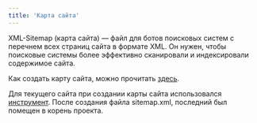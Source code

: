 ```yaml
---
title: 'Карта сайта'
---
```


XML-Sitemap (карта сайта) — файл для ботов поисковых систем с перечнем всех страниц сайта в формате XML. 
Он нужен, чтобы поисковые системы более эффективно сканировали и индексировали содержимое сайта.

Как создать карту сайта, можно прочитать [здесь](https://netpeak.net/ru/blog/sitemap-xml-ili-karta-saita-detal-nyi-manual/).

Для текущего сайта при создании карты сайта использовался [инструмент](https://www.xml-sitemaps.com/). 
После создания файла sitemap.xml, последний был помещен в корень проекта. 